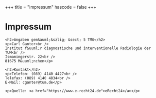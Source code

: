 +++
title = "Impressum"
hascode = false
+++

# Impressum

~~~
<h2>Angaben gem&auml;&szlig; &sect; 5 TMG</h2>
<p>Carl Ganter<br />
Institut f&uuml;r diagnostische und interventionelle Radiologie der TUM<br />
Ismaningerstr. 22<br />
81675 M&uuml;nchen</p>

<h2>Kontakt</h2>
<p>Telefon: (089) 4140 4427<br />
Telefax: (089) 4140 4834<br />
E-Mail: cganter@tum.de</p>

<p>Quelle: <a href="https://www.e-recht24.de">eRecht24</a></p>
~~~